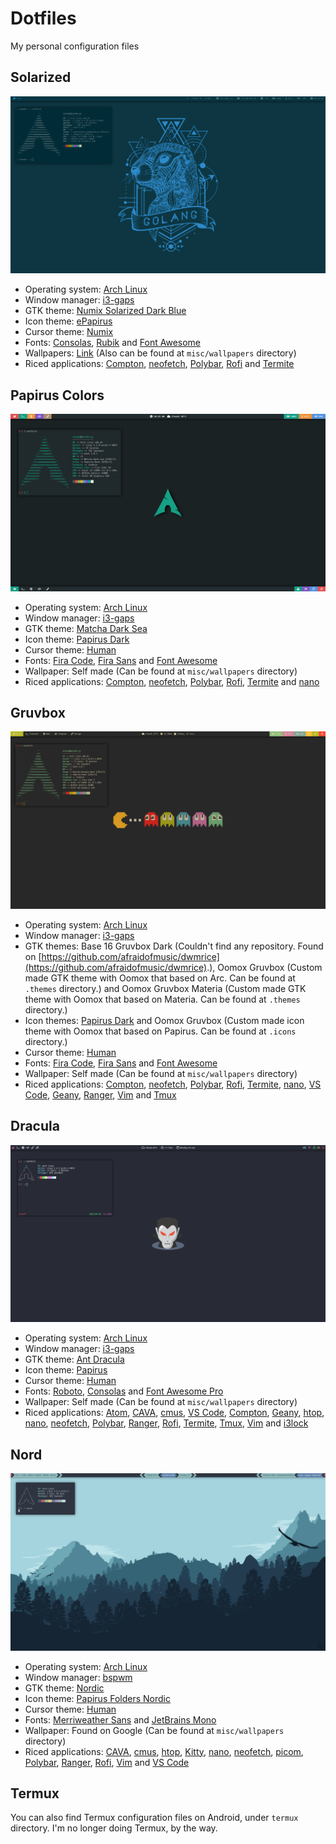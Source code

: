 # Dotfiles
My personal configuration files

## Solarized
![Solarized](https://github.com/enindu/dotfiles/raw/master/misc/screenshots/solarized.png "Solarized")

- Operating system: [Arch Linux](https://www.archlinux.org)
- Window manager: [i3-gaps](https://github.com/Airblader/i3)
- GTK theme: [Numix Solarized Dark Blue](https://github.com/Ferdi265/numix-solarized-gtk-theme)
- Icon theme: [ePapirus](https://github.com/PapirusDevelopmentTeam/papirus-icon-theme)
- Cursor theme: [Numix](https://www.gnome-look.org/p/999876)
- Fonts: [Consolas](https://aur.archlinux.org/packages/consolas-font), [Rubik](https://fonts.google.com/specimen/Rubik) and [Font Awesome](https://fontawesome.com)
- Wallpapers: [Link](https://git.nul.ie/dev/linux-pictures/src/branch/master) (Also can be found at `misc/wallpapers` directory)
- Riced applications: [Compton](https://github.com/chjj/compton), [neofetch](https://github.com/dylanaraps/neofetch), [Polybar](https://github.com/polybar/polybar), [Rofi](https://github.com/davatorium/rofi) and [Termite](https://github.com/thestinger/termite)

## Papirus Colors
![Papirus Colors](https://github.com/enindu/dotfiles/raw/master/misc/screenshots/papirus-colors.png "Papirus Colors")

- Operating system: [Arch Linux](https://www.archlinux.org)
- Window manager: [i3-gaps](https://github.com/Airblader/i3)
- GTK theme: [Matcha Dark Sea](https://github.com/vinceliuice/matcha)
- Icon theme: [Papirus Dark](https://github.com/PapirusDevelopmentTeam/papirus-icon-theme)
- Cursor theme: [Human](https://launchpad.net/human-cursors-theme)
- Fonts: [Fira Code](https://github.com/tonsky/FiraCode), [Fira Sans](https://github.com/mozilla/Fira) and [Font Awesome](https://fontawesome.com)
- Wallpaper: Self made (Can be found at `misc/wallpapers` directory)
- Riced applications: [Compton](https://github.com/chjj/compton), [neofetch](https://github.com/dylanaraps/neofetch), [Polybar](https://github.com/polybar/polybar), [Rofi](https://github.com/davatorium/rofi), [Termite](https://github.com/thestinger/termite) and [nano](https://www.nano-editor.org)

## Gruvbox
![Gruvbox](https://github.com/enindu/dotfiles/raw/master/misc/screenshots/gruvbox.png "Gruvbox")

- Operating system: [Arch Linux](https://www.archlinux.org)
- Window manager: [i3-gaps](https://github.com/Airblader/i3)
- GTK themes: Base 16 Gruvbox Dark (Couldn't find any repository. Found on [https://github.com/afraidofmusic/dwmrice](https://github.com/afraidofmusic/dwmrice).), Oomox Gruvbox (Custom made GTK theme with Oomox that based on Arc. Can be found at `.themes` directory.) and Oomox Gruvbox Materia (Custom made GTK theme with Oomox that based on Materia. Can be found at `.themes` directory.)
- Icon themes: [Papirus Dark](https://github.com/PapirusDevelopmentTeam/papirus-icon-theme) and Oomox Gruvbox (Custom made icon theme with Oomox that based on Papirus. Can be found at `.icons` directory.)
- Cursor theme: [Human](https://launchpad.net/human-cursors-theme)
- Fonts: [Fira Code](https://github.com/tonsky/FiraCode), [Fira Sans](https://github.com/mozilla/Fira) and [Font Awesome](https://fontawesome.com)
- Wallpaper: Self made (Can be found at `misc/wallpapers` directory)
- Riced applications: [Compton](https://github.com/chjj/compton), [neofetch](https://github.com/dylanaraps/neofetch), [Polybar](https://github.com/polybar/polybar), [Rofi](https://github.com/davatorium/rofi), [Termite](https://github.com/thestinger/termite), [nano](https://www.nano-editor.org), [VS Code](https://code.visualstudio.com), [Geany](https://www.geany.org), [Ranger](https://github.com/ranger/ranger), [Vim](https://www.vim.org) and [Tmux](https://github.com/tmux/tmux)

## Dracula
![Dracula](https://github.com/enindu/dotfiles/raw/master/misc/screenshots/dracula.png "Dracula")

- Operating system: [Arch Linux](https://www.archlinux.org)
- Window manager: [i3-gaps](https://github.com/Airblader/i3)
- GTK theme: [Ant Dracula](https://github.com/EliverLara/Ant-Dracula)
- Icon theme: [Papirus](https://github.com/PapirusDevelopmentTeam/papirus-icon-theme)
- Cursor theme: [Human](https://launchpad.net/human-cursors-theme)
- Fonts: [Roboto](https://fonts.google.com/specimen/Roboto), [Consolas](https://docs.microsoft.com/en-gb/typography/font-list/consolas) and [Font Awesome Pro](https://fontawesome.com)
- Wallpaper: Self made (Can be found at `misc/wallpapers` directory)
- Riced applications: [Atom](https://atom.io), [CAVA](https://github.com/karlstav/cava), [cmus](https://cmus.github.io), [VS Code](https://code.visualstudio.com), [Compton](https://github.com/chjj/compton), [Geany](https://www.geany.org), [htop](https://hisham.hm/htop), [nano](https://www.nano-editor.org), [neofetch](https://github.com/dylanaraps/neofetch), [Polybar](https://github.com/polybar/polybar), [Ranger](https://github.com/ranger/ranger), [Rofi](https://github.com/davatorium/rofi), [Termite](https://github.com/thestinger/termite), [Tmux](https://github.com/tmux/tmux), [Vim](https://www.vim.org) and [i3lock](https://i3wm.org/i3lock)

## Nord
![Nord](https://github.com/enindu/dotfiles/raw/master/misc/screenshots/nord.png "Nord")

- Operating system: [Arch Linux](https://www.archlinux.org)
- Window manager: [bspwm](https://github.com/baskerville/bspwm)
- GTK theme: [Nordic](https://github.com/EliverLara/Nordic)
- Icon theme: [Papirus Folders Nordic](https://github.com/basigur/papirus-folders)
- Cursor theme: [Human](https://launchpad.net/human-cursors-theme)
- Fonts: [Merriweather Sans](https://fonts.google.com/specimen/Merriweather+Sans) and [JetBrains Mono](https://www.jetbrains.com/lp/mono)
- Wallpaper: Found on Google (Can be found at `misc/wallpapers` directory)
- Riced applications: [CAVA](https://github.com/karlstav/cava), [cmus](https://cmus.github.io), [htop](https://hisham.hm/htop), [Kitty](https://github.com/kovidgoyal/kitty), [nano](https://www.nano-editor.org), [neofetch](https://github.com/dylanaraps/neofetch), [picom](https://github.com/yshui/picom), [Polybar](https://github.com/polybar/polybar), [Ranger](https://github.com/ranger/ranger), [Rofi](https://github.com/davatorium/rofi), [Vim](https://www.vim.org) and [VS Code](https://code.visualstudio.com)

## Termux
You can also find Termux configuration files on Android, under `termux` directory. I'm no longer doing Termux, by the way.
